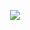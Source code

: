 <p align="center">
    <img src="https://github.com/marco741/Greenist_backend/workflows/Flask%20CI/badge.svg" />
</p>
